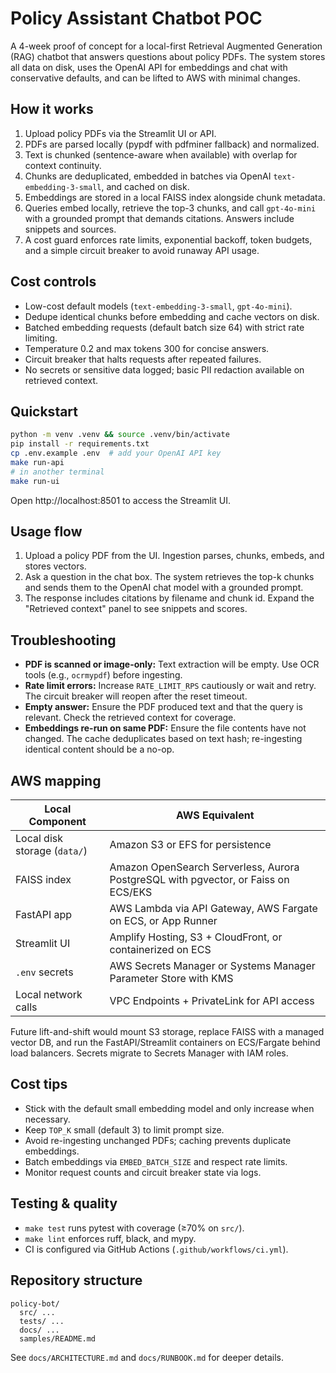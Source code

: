 # Policy Assistant Chatbot POC

A 4-week proof of concept for a local-first Retrieval Augmented Generation (RAG) chatbot
that answers questions about policy PDFs. The system stores all data on disk, uses the
OpenAI API for embeddings and chat with conservative defaults, and can be lifted to AWS
with minimal changes.

## How it works

1. Upload policy PDFs via the Streamlit UI or API.
2. PDFs are parsed locally (pypdf with pdfminer fallback) and normalized.
3. Text is chunked (sentence-aware when available) with overlap for context continuity.
4. Chunks are deduplicated, embedded in batches via OpenAI `text-embedding-3-small`, and
   cached on disk.
5. Embeddings are stored in a local FAISS index alongside chunk metadata.
6. Queries embed locally, retrieve the top-3 chunks, and call `gpt-4o-mini` with a grounded
   prompt that demands citations. Answers include snippets and sources.
7. A cost guard enforces rate limits, exponential backoff, token budgets, and a simple
   circuit breaker to avoid runaway API usage.

## Cost controls

- Low-cost default models (`text-embedding-3-small`, `gpt-4o-mini`).
- Dedupe identical chunks before embedding and cache vectors on disk.
- Batched embedding requests (default batch size 64) with strict rate limiting.
- Temperature 0.2 and max tokens 300 for concise answers.
- Circuit breaker that halts requests after repeated failures.
- No secrets or sensitive data logged; basic PII redaction available on retrieved context.

## Quickstart

```bash
python -m venv .venv && source .venv/bin/activate
pip install -r requirements.txt
cp .env.example .env  # add your OpenAI API key
make run-api
# in another terminal
make run-ui
```

Open http://localhost:8501 to access the Streamlit UI.

## Usage flow

1. Upload a policy PDF from the UI. Ingestion parses, chunks, embeds, and stores vectors.
2. Ask a question in the chat box. The system retrieves the top-k chunks and sends them to
   the OpenAI chat model with a grounded prompt.
3. The response includes citations by filename and chunk id. Expand the "Retrieved context"
   panel to see snippets and scores.

## Troubleshooting

- **PDF is scanned or image-only:** Text extraction will be empty. Use OCR tools (e.g.,
  `ocrmypdf`) before ingesting.
- **Rate limit errors:** Increase `RATE_LIMIT_RPS` cautiously or wait and retry. The
  circuit breaker will reopen after the reset timeout.
- **Empty answer:** Ensure the PDF produced text and that the query is relevant. Check the
  retrieved context for coverage.
- **Embeddings re-run on same PDF:** Ensure the file contents have not changed. The cache
  deduplicates based on text hash; re-ingesting identical content should be a no-op.

## AWS mapping

| Local Component | AWS Equivalent |
| --------------- | -------------- |
| Local disk storage (`data/`) | Amazon S3 or EFS for persistence |
| FAISS index | Amazon OpenSearch Serverless, Aurora PostgreSQL with pgvector, or Faiss on ECS/EKS |
| FastAPI app | AWS Lambda via API Gateway, AWS Fargate on ECS, or App Runner |
| Streamlit UI | Amplify Hosting, S3 + CloudFront, or containerized on ECS |
| `.env` secrets | AWS Secrets Manager or Systems Manager Parameter Store with KMS |
| Local network calls | VPC Endpoints + PrivateLink for API access |

Future lift-and-shift would mount S3 storage, replace FAISS with a managed vector DB, and
run the FastAPI/Streamlit containers on ECS/Fargate behind load balancers. Secrets migrate
to Secrets Manager with IAM roles.

## Cost tips

- Stick with the default small embedding model and only increase when necessary.
- Keep `TOP_K` small (default 3) to limit prompt size.
- Avoid re-ingesting unchanged PDFs; caching prevents duplicate embeddings.
- Batch embeddings via `EMBED_BATCH_SIZE` and respect rate limits.
- Monitor request counts and circuit breaker state via logs.

## Testing & quality

- `make test` runs pytest with coverage (≥70% on `src/`).
- `make lint` enforces ruff, black, and mypy.
- CI is configured via GitHub Actions (`.github/workflows/ci.yml`).

## Repository structure

```
policy-bot/
  src/ ...
  tests/ ...
  docs/ ...
  samples/README.md
```

See `docs/ARCHITECTURE.md` and `docs/RUNBOOK.md` for deeper details.
